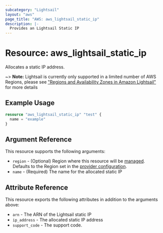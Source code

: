 ```yaml
---
subcategory: "Lightsail"
layout: "aws"
page_title: "AWS: aws_lightsail_static_ip"
description: |-
  Provides an Lightsail Static IP
---
```


# Resource: aws_lightsail_static_ip

Allocates a static IP address.

~> **Note:** Lightsail is currently only supported in a limited number of AWS Regions, please see ["Regions and Availability Zones in Amazon Lightsail"](https://lightsail.aws.amazon.com/ls/docs/overview/article/understanding-regions-and-availability-zones-in-amazon-lightsail) for more details

## Example Usage

```terraform
resource "aws_lightsail_static_ip" "test" {
  name = "example"
}
```

## Argument Reference

This resource supports the following arguments:

* `region` - (Optional) Region where this resource will be [managed](https://docs.aws.amazon.com/general/latest/gr/rande.html#regional-endpoints). Defaults to the Region set in the [provider configuration](https://registry.terraform.io/providers/hashicorp/aws/latest/docs#aws-configuration-reference).
* `name` - (Required) The name for the allocated static IP

## Attribute Reference

This resource exports the following attributes in addition to the arguments above:

* `arn` - The ARN of the Lightsail static IP
* `ip_address` - The allocated static IP address
* `support_code` - The support code.
